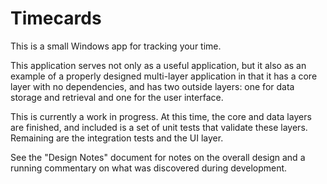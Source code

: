 # Timecards

This is a small Windows app for tracking your time.

This application serves not only as a useful application, but it also as an
example of a properly designed multi-layer application in that it has a core
layer with no dependencies, and has two outside layers: one for data storage and
retrieval and one for the user interface.

This is currently a work in progress.  At this time, the core and data layers
are finished, and included is a set of unit tests that validate these layers.  Remaining
are the integration tests and the UI layer.

See the "Design Notes" document for notes on the overall design and a running
commentary on what was discovered during development.


